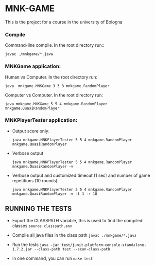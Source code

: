 # MNK-GAME
This is the project for a course in the university of Bologna

### Compile

Command-line compile.  In the root directory run::

````javac ./mnkgame/*.java````


### MNKGame application:

 Human vs Computer.  In the root directory run:
	
```java  mnkgame.MNKGame 3 3 3 mnkgame.RandomPlayer```


Computer vs Computer. In the root directory run:

```java mnkgame.MNKGame 5 5 4 mnkgame.RandomPlayer mnkgame.QuasiRandomPlayer```


### MNKPlayerTester application:

- Output score only:

	```java mnkgame.MNKPlayerTester 5 5 4 mnkgame.RandomPlayer mnkgame.QuasiRandomPlayer```

- Verbose output

	```java mnkgame.MNKPlayerTester 5 5 4 mnkgame.RandomPlayer mnkgame.QuasiRandomPlayer -v```


- Verbose output and customized timeout (1 sec) and number of game repetitions (10 rounds)


	```java mnkgame.MNKPlayerTester 5 5 4 mnkgame.RandomPlayer mnkgame.QuasiRandomPlayer -v -t 1 -r 10```


## RUNNING THE TESTS
- Export the CLASSPATH variable, this is used to find the compiled classes 
```source classpath.env```
  
- Compile all java files in the class path 
```javac ./mnkgame/*.java```

- Run the tests
```java -jar test/junit-platform-console-standalone-1.7.2.jar --class-path test --scan-class-path```

- In one command, you can run 
```make test```